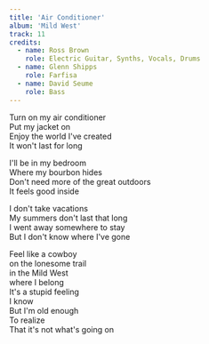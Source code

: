 ```yaml
---
title: 'Air Conditioner'
album: 'Mild West'
track: 11
credits:
  - name: Ross Brown
    role: Electric Guitar, Synths, Vocals, Drums
  - name: Glenn Shipps
    role: Farfisa
  - name: David Seume
    role: Bass
---
```


Turn on my air conditioner  
Put my jacket on  
Enjoy the world I've created  
It won't last for long

I'll be in my bedroom  
Where my bourbon hides  
Don't need more of the great outdoors  
It feels good inside

I don't take vacations  
My summers don't last that long  
I went away somewhere to stay  
But I don't know where I've gone

Feel like a cowboy  
on the lonesome trail  
in the Mild West  
where I belong  
It's a stupid feeling  
I know  
But I'm old enough  
To realize  
That it's not what's going on
